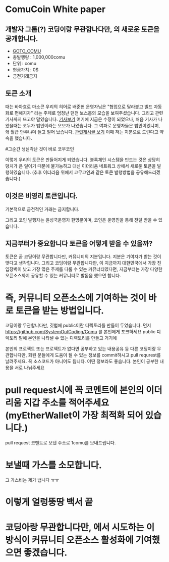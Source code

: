 # ComuCoin White paper

## 개발자 그룹(?) 코딩이랑 무관합나다만, 의 새로운 토큰을 공개합니다. 

- [GOTO_COMU](https://www.facebook.com/groups/System.out.Coding/)
- 총발행량 : 1,000,000comu
- 단위 : comu
- 현금가치 : 0$
- 금전거래금지

## 토큰 소개 

때는 바아흐로 마소콘 우리의 히어로 배준현 운영자님은 "협업으로 달라붙고 빌드 자동화로 편해지자" 라는 주제로 엄청난 던전 보스몹의 모습을 보여주셨습니다. 
그리고 관련 기사까지 뜨고야 말얐습니다. 
[기사보기](http://it.chosun.com/news/article.html?no=2843180)
여기에 지금은 수정이 되었으나, 처음 기사가 나왔을때는 코무가 법인이라는 오보가 나왔습니다. 그 여파로 운영자들은 법인이었냐며, 왜 월급 안주냐며 들고 일어 났습니다. 
[관련게시글 보기](https://www.facebook.com/groups/System.out.Coding/permalink/1612464762146546/)
이때 저는 지분으로 드린다고 약속을 했습니다. 

#그순간 생닏각난 것이 바로 코무코인

이렇게 우리의 토큰은 만들어지게 되었습니다. 
블록체인 시스템을 만드는 것은 상당히 덩치가 큰 일이기 때문에 불가능하고 대신 이더리움 네트워크 상에서 새로운 토큰을 발행하였습니다. 
(추후 이더리움 위에서 코무코인과 같은 토큰 발행방법을 공유해드리겠습니다.)


## 이것은 비영리 토큰입니다. 

기본적으로 금전적인 거래는 금지합니다. 

그리고 코인 발행자는 윤성국운영자 한명뿐이며, 코인은 운영진을 통해 전달 받을 수 있습니다.

## 지금부터가 중요합니다 토큰을 어떻게 받을 수 있을까?
토큰은 곧 코딩이랑 무관합니다만, 커뮤니티의 지분입니다. 지분은 기여자가 받는 것이 맞다고 생각힙니다.
그리고 코딩이랑 무관합니다만, 이 지금까지 대한민국에서 가장 진입장벽이 낮고 가장 많은 주제를 다룰 수 있는 커뮤너티였다면, 지금부터는 가장 다양한 오픈소스까지 공유할 수 있는 커뮤니티로 발돋움 했으면 합니다. 

# 즉, 커뮤니티 오픈소스에 기여하는 것이 바로 토큰을 받는 방법입니다. 
코딩이랑 무관합니다만, 깃헙에 public이란 디렉토리를 만들어 두었습니다. 
먼저 https://github.com/SystemOutCoding/Comu 를 본인에게 포크하세요 
public 디렉토리 밑에 본인을 나타낼 수 있는 디렉토리를 만들고 거기에 

본인의 프로젝트 또는 프로젝트가 없다면 공부하고 있는 내용공유 등 다른 코딩이랑 무관합니다만, 회원 분들에게 도움이 될 수 있는 정보를 commit하시고 pull requrest를 날려주세요. 꼭 소스코드가 아니어도 됩니다. 어떤 정보라도 좋습니다. 본인이 공부한 내용을 서로 나눠주세요 

# pull request시에 꼭 코멘트에 본인의 이더리움 지갑 주소를 적어주세요(myEtherWallet이 가장 최적화 되어 있습니다.)
pull request 코멘트로 보낸 주소로 1comu를 보내드립니다. 

# 보낼때 가스를 소모합니다.
그 가스비는 제가 냅니다 ㅠㅠ


# 이렇게 얼렁뚱땅 백서 끝 

# 코딩아랑 무관합니다만, 에서 시도하는 이 방식이 커뮤니티 오픈소스 활성화에 기여했으면 좋겠습니다.


